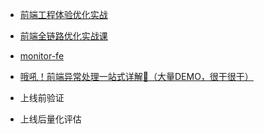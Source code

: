 * [前端工程体验优化实战](https://juejin.cn/book/7306163555449962533)
* [前端全链路优化实战课](https://time.geekbang.org/column/intro/100759401?tab=catalog)

* [monitor-fe](https://github.com/wangkaiwd/monitor-fe)

* [哦吼！前端异常处理一站式详解🤩（大量DEMO，很干很干）](https://juejin.cn/post/7352661916387475494)

* 上线前验证
* 上线后量化评估  